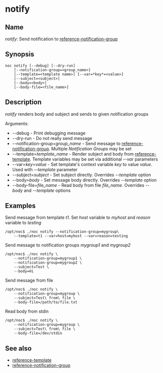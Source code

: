 # notify


## Name

*notify*: Send notification to [reference-notification-group](../../../user/reference/concepts/notification-group/index.md)

## Synopsis

    noc notify [--debug] [--dry-run]
        [--notification-group=<group_name>]
        [--template=<template name>] [--var=*key*=<value>]
        [--subject=<subject>]
        [--body=<body>]
        [--body-file=<file_name>]

## Description

*notify* renders body and subject and sends to given notification groups

Arguments:
* --debug - Print debugging message
* --dry-run - Do not really send message
* --notification-group=*group_name* - Send message to [reference-notification-group](../../../user/reference/concepts/notification-group/index.md).
  Multiple *Notification Groups* may be set
* --template=*template_name* - Render subject and body from [reference-template](../../../user/reference/concepts/template/index.md).
  Template variables may be set via additional *--var* parameters
* --var=*key*=*value* - Set template's context variable *key* to value *value*.
  Used with *--template* parameter
* --subject=*subject* - Set subject directly. Overrides *--template* option
* --body=*body* - Set message body directly. Overrides *--template* option
* --body-file=*file_name* - Read body from file *file_name*. Overrides *--body* and *--template* options

## Examples

Send message from template *t1*. Set *host* variable to *myhost* and
*reason* variable to *testing*

    /opt/noc$ ./noc notify --notification-group=mygroup\
        --template=t1 --var=host=myhost --var=reason=testing

Send message to notification groups *mygroup1* and *mygroup2*

    /opt/noc$ ./noc notify \
        --notification-group=mygroup1 \
        --notification-group=mygroup2 \
        --subject=Test \
        --body=Hi

Send message from file

    /opt/noc$ ./noc notify \
        --notification-group=mygroup \
        --subject=Test\ from\ file \
        --body-file=/path/to/file.txt

Read body from stdin

    /opt/noc$ ./noc notify \
        --notification-group=mygroup \
        --subject=Test\ from\ file \
        --body-file=/dev/stdin

## See also

* [reference-template](../../../user/reference/concepts/template/index.md)
* [reference-notification-group](../../../user/reference/concepts/notification-group/index.md)
